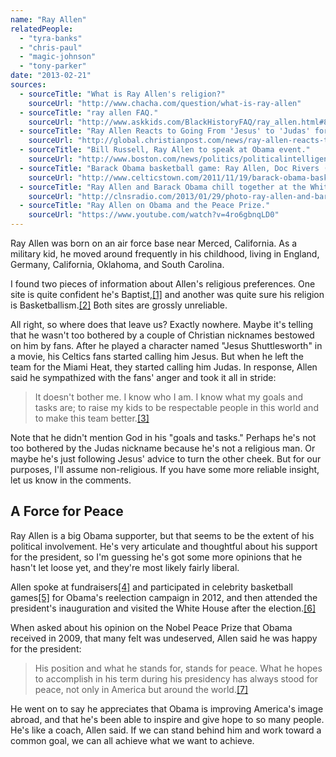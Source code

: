 ```yaml
---
name: "Ray Allen"
relatedPeople:
  - "tyra-banks"
  - "chris-paul"
  - "magic-johnson"
  - "tony-parker"
date: "2013-02-21"
sources:
  - sourceTitle: "What is Ray Allen's religion?"
    sourceUrl: "http://www.chacha.com/question/what-is-ray-allen"
  - sourceTitle: "ray allen FAQ."
    sourceUrl: "http://www.askkids.com/BlackHistoryFAQ/ray_allen.html#8"
  - sourceTitle: "Ray Allen Reacts to Going From 'Jesus' to 'Judas' for Leaving Boston."
    sourceUrl: "http://global.christianpost.com/news/ray-allen-reacts-to-going-from-jesus-to-judas-for-leaving-boston-78138/"
  - sourceTitle: "Bill Russell, Ray Allen to speak at Obama event."
    sourceUrl: "http://www.boston.com/news/politics/politicalintelligence/2011/05/bill_russell_ra.html"
  - sourceTitle: "Barack Obama basketball game: Ray Allen, Doc Rivers (!) expected to play."
    sourceUrl: "http://www.celticstown.com/2011/11/19/barack-obama-basketball-game-ray-allen-doc-rivers-expected-to-play/"
  - sourceTitle: "Ray Allen and Barack Obama chill together at the White House!"
    sourceUrl: "http://clnsradio.com/2013/01/29/photo-ray-allen-and-barack-obama-chill-together-at-the-white-house/"
  - sourceTitle: "Ray Allen on Obama and the Peace Prize."
    sourceUrl: "https://www.youtube.com/watch?v=4ro6gbnqLD0"
---
```


Ray Allen was born on an air force base near Merced, California. As a military kid, he moved around frequently in his childhood, living in England, Germany, California, Oklahoma, and South Carolina.

I found two pieces of information about Allen's religious preferences. One site is quite confident he's Baptist,<a class="source-citation" href="http://www.chacha.com/question/what-is-ray-allen" title="What is Ray Allen&apos;s religion?">[1]</a> and another was quite sure his religion is Basketballism.<a class="source-citation" href="http://www.askkids.com/BlackHistoryFAQ/ray_allen.html#8" title="ray allen FAQ.">[2]</a> Both sites are grossly unreliable.

All right, so where does that leave us? Exactly nowhere. Maybe it's telling that he wasn't too bothered by a couple of Christian nicknames bestowed on him by fans. After he played a character named "Jesus Shuttlesworth" in a movie, his Celtics fans started calling him Jesus. But when he left the team for the Miami Heat, they started calling him Judas. In response, Allen said he sympathized with the fans' anger and took it all in stride:

>It doesn't bother me. I know who I am. I know what my goals and tasks are; to raise my kids to be respectable people in this world and to make this team better.<a class="source-citation" href="http://global.christianpost.com/news/ray-allen-reacts-to-going-from-jesus-to-judas-for-leaving-boston-78138/" title="Ray Allen Reacts to Going From &apos;Jesus&apos; to &apos;Judas&apos; for Leaving Boston.">[3]</a>

Note that he didn't mention God in his "goals and tasks." Perhaps he's not too bothered by the Judas nickname because he's not a religious man. Or maybe he's just following Jesus' advice to turn the other cheek. But for our purposes, I'll assume non-religious. If you have some more reliable insight, let us know in the comments.


## A Force for Peace

Ray Allen is a big Obama supporter, but that seems to be the extent of his political involvement. He's very articulate and thoughtful about his support for the president, so I'm guessing he's got some more opinions that he hasn't let loose yet, and they're most likely fairly liberal.

Allen spoke at fundraisers<a class="source-citation" href="http://www.boston.com/news/politics/politicalintelligence/2011/05/bill_russell_ra.html" title="Bill Russell, Ray Allen to speak at Obama event.">[4]</a> and participated in celebrity basketball games<a class="source-citation" href="http://www.celticstown.com/2011/11/19/barack-obama-basketball-game-ray-allen-doc-rivers-expected-to-play/" title="Barack Obama basketball game: Ray Allen, Doc Rivers (!) expected to play.">[5]</a> for Obama's reelection campaign in 2012, and then attended the president's inauguration and visited the White House after the election.<a class="source-citation" href="http://clnsradio.com/2013/01/29/photo-ray-allen-and-barack-obama-chill-together-at-the-white-house/" title="Ray Allen and Barack Obama chill together at the White House!">[6]</a>

When asked about his opinion on the Nobel Peace Prize that Obama received in 2009, that many felt was undeserved, Allen said he was happy for the president:

>His position and what he stands for, stands for peace. What he hopes to accomplish in his term during his presidency has always stood for peace, not only in America but around the world.<a class="source-citation" href="https://www.youtube.com/watch?v=4ro6gbnqLD0" title="Ray Allen on Obama and the Peace Prize.">[7]</a>

He went on to say he appreciates that Obama is improving America's image abroad, and that he's been able to inspire and give hope to so many people. He's like a coach, Allen said. If we can stand behind him and work toward a common goal, we can all achieve what we want to achieve.